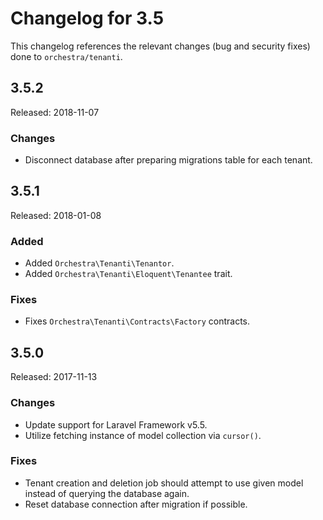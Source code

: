 # Changelog for 3.5

This changelog references the relevant changes (bug and security fixes) done to `orchestra/tenanti`.

## 3.5.2

Released: 2018-11-07

### Changes

* Disconnect database after preparing migrations table for each tenant.

## 3.5.1

Released: 2018-01-08

### Added

* Added `Orchestra\Tenanti\Tenantor`.
* Added `Orchestra\Tenanti\Eloquent\Tenantee` trait.

### Fixes

* Fixes `Orchestra\Tenanti\Contracts\Factory` contracts.

## 3.5.0

Released: 2017-11-13

### Changes

* Update support for Laravel Framework v5.5.
* Utilize fetching instance of model collection via `cursor()`.

### Fixes

* Tenant creation and deletion job should attempt to use given model instead of querying the database again.
* Reset database connection after migration if possible.
